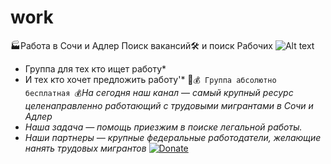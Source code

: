 # work
🏭Работа в Сочи и Адлер Поиск вакансий🛠 и поиск Рабочих 
![Alt text](https://64.img.avito.st/image/1/gZgzyra_LXFFZL95PdSwzMVpK3uNqSLjj2kvd4tvL3GHLw)

* Группа для тех кто ищет работу*
* И  тех кто хочет предложить работу'*  👥```💰 Группа абсолютно бесплатная 💰```*На сегодня наш канал* — *самый крупный ресурс целенаправленно работающий с трудовыми мигрантами в* *Сочи и Адлер*
* *Наша задача — помощь приезжим в поиске легальной работы.*
* *Наши партнеры — крупные федеральные работодатели, желающие нанять трудовых мигрантов*
[![Donate](https://i.postimg.cc/B6v8McxF/1021-n2168629-big.jpg)](https://chat.whatsapp.com/HktXIWpNVPN8k5uKhxduJ2)
